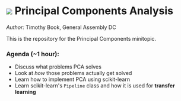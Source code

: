 # ![](https://ga-dash.s3.amazonaws.com/production/assets/logo-9f88ae6c9c3871690e33280fcf557f33.png) Principal Components Analysis

_Author:_ Timothy Book, General Assembly DC

This is the repository for the Principal Components minitopic.

### Agenda (~1 hour):
* Discuss what problems PCA solves
* Look at _how_ those problems actually get solved
* Learn how to implement PCA using scikit-learn
* Learn scikit-learn's `Pipeline` class and how it is used for **transfer learning**
